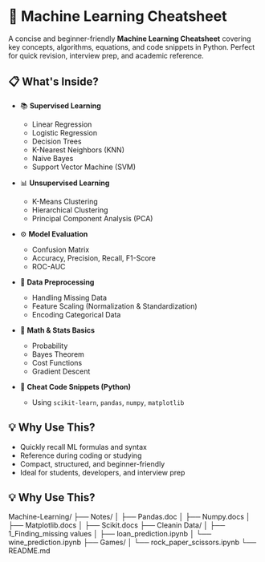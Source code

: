# 🧠 Machine Learning Cheatsheet

A concise and beginner-friendly **Machine Learning Cheatsheet** covering key concepts, algorithms, equations, and code snippets in Python. Perfect for quick revision, interview prep, and academic reference.

## 📋 What's Inside?

- 📚 **Supervised Learning**
  - Linear Regression
  - Logistic Regression
  - Decision Trees
  - K-Nearest Neighbors (KNN)
  - Naive Bayes
  - Support Vector Machine (SVM)

- 📊 **Unsupervised Learning**
  - K-Means Clustering
  - Hierarchical Clustering
  - Principal Component Analysis (PCA)

- ⚙️ **Model Evaluation**
  - Confusion Matrix
  - Accuracy, Precision, Recall, F1-Score
  - ROC-AUC

- 🧹 **Data Preprocessing**
  - Handling Missing Data
  - Feature Scaling (Normalization & Standardization)
  - Encoding Categorical Data

- 🧮 **Math & Stats Basics**
  - Probability
  - Bayes Theorem
  - Cost Functions
  - Gradient Descent

- 🧰 **Cheat Code Snippets (Python)**
  - Using `scikit-learn`, `pandas`, `numpy`, `matplotlib`

## 💡 Why Use This?

- Quickly recall ML formulas and syntax
- Reference during coding or studying
- Compact, structured, and beginner-friendly
- Ideal for students, developers, and interview prep

## 💡 Why Use This?

  Machine-Learning/
├── Notes/
│   ├── Pandas.doc
│   ├── Numpy.docs
│   ├── Matplotlib.docs
│   ├── Scikit.docs
├── Cleanin Data/
│   ├── 1_Finding_missing values
│   ├── loan_prediction.ipynb
│   └── wine_prediction.ipynb
├── Games/
│   └── rock_paper_scissors.ipynb
└── README.md

